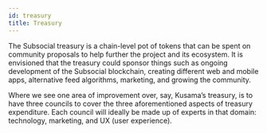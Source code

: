 ```yaml
---
id: treasury
title: Treasury
---
```


The Subsocial treasury is a chain-level pot of tokens that can be spent on community proposals
to help further the project and its ecosystem. It is envisioned that the treasury could sponsor things such as 
ongoing development of the Subsocial blockchain, creating different web and mobile apps, alternative feed algorithms, marketing, and growing
the community.

Where we see one area of improvement over, say, Kusama’s treasury, is to have three councils
to cover the three aforementioned aspects of treasury expenditure. Each council will ideally be
made up of experts in that domain: technology, marketing, and UX (user experience).
